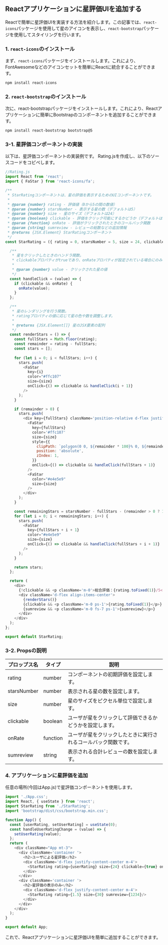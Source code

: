 ## Reactアプリケーションに星評価UIを追加する

Reactで簡単に星評価UIを実装する方法を紹介します。この記事では、`react-icons`パッケージを使用して星のアイコンを表示し、`react-bootstrap`パッケージを使用してスタイリングを行います。

### 1. `react-icons`のインストール

まず、`react-icons`パッケージをインストールします。これにより、FontAwesomeなどのアイコンセットを簡単にReactに統合することができます。

```bash
npm install react-icons
```
### 2. `react-bootstrap`のインストール

次に、react-bootstrapパッケージをインストールします。これにより、Reactアプリケーションに簡単にBootstrapのコンポーネントを追加することができます。

```bash
npm install react-bootstrap bootstrap@5
```

### 3-1. 星評価コンポーネントの実装
以下は、星評価コンポーネントの実装例です。
Rating.jsを作成し、以下のソースコードをコピぺします。
```js script  
//Rating.js
import React from 'react';
import { FaStar } from 'react-icons/fa';

/**
 * StarRatingコンポーネントは、星の評価を表示するためのUIコンポーネントです。
 * 
 * @param {number} rating - 評価値（0から5の間の数値）
 * @param {number} starsNumber - 表示する星の数（デフォルトは5）
 * @param {number} size - 星のサイズ（デフォルトは24）
 * @param {boolean} clickable - 評価をクリック可能にするかどうか（デフォルトはfalse）
 * @param {function} onRate - 評価がクリックされたときのコールバック関数
 * @param {string} sumreview - レビューの総数などの追加情報
 * @returns {JSX.Element} StarRatingコンポーネント
 */
const StarRating = ({ rating = 0, starsNumber = 5, size = 24, clickable = false, onRate, sumreview }) => {

  /**
   * 星をクリックしたときのハンドラ関数。
   * clickableプロパティがtrueであり、onRateプロパティが設定されている場合にのみ呼び出されます。
   * 
   * @param {number} value - クリックされた星の値
   */
  const handleClick = (value) => {
    if (clickable && onRate) {
      onRate(value);
    }
  };

  /**
   * 星のレンダリングを行う関数。
   * ratingプロパティの値に応じて星の色や数を調整します。
   * 
   * @returns {JSX.Element[]} 星のJSX要素の配列
   */
  const renderStars = () => {
    const fullStars = Math.floor(rating);
    const remainder = rating - fullStars;
    const stars = [];
    
    for (let i = 0; i < fullStars; i++) {
      stars.push(
        <FaStar
          key={i}
          color="#ffc107"
          size={size}
          onClick={() => clickable && handleClick(i + 1)}
        />
      );
    }

    if (remainder > 0) {
      stars.push(
        <div key={fullStars} className='position-relative d-flex justify-content-center'>
          <FaStar
            key={fullStars}
            color='#ffc107'
            size={size}
            style={{
              clipPath: `polygon(0 0, ${remainder * 100}% 0, ${remainder * 100}% 100%, 0 100%)`,
              position: 'absolute',
              zIndex: 1,
            }}
            onClick={() => clickable && handleClick(fullStars + 1)}
          />
          <FaStar
            color="#e4e5e9"
            size={size}
          />
        </div>
      );
    }

    const remainingStars = starsNumber - fullStars - (remainder > 0 ? 1 : 0);
    for (let i = 0; i < remainingStars; i++) {
      stars.push(
        <FaStar
          key={fullStars + i + 1}
          color="#e4e5e9"
          size={size}
          onClick={() => clickable && handleClick(fullStars + i + 1)}
        />
      );
    }

    return stars;
  };

  return (
    <div>
      {!clickable && <p className='m-0'>総合評価：{rating.toFixed(1)}/5</p>}
      <div className='d-flex align-items-center'>
        {renderStars()}
        {clickable && <p className='m-0 ps-1'>{rating.toFixed(1)}</p>}
        {sumreview && <p className='m-0 fs-7 ps-1'>{sumreview}</p>}
      </div>
    </div>
  );
};

export default StarRating;


```
### 3-2. Propsの説明
| プロップス名       | タイプ   | 説明                                      |
|------------------|---------|------------------------------------------|
| rating    | number  | コンポーネントの初期評価を設定します。            |
| starsNumber      | number  | 表示される星の数を設定します。                   |
| size             | number  | 星のサイズをピクセル単位で設定します。             |
| clickable        | boolean | ユーザが星をクリックして評価できるかどうかを設定します。 |
| onRate           | function| ユーザが星をクリックしたときに実行されるコールバック関数です。 |
| sumreview        | string  | 表示される合計レビューの数を設定します。             |
### 4. アプリケーションに星評価を追加
任意の場所(今回はApp.js)で星評価コンポーネントを使用します。

```js script  
import './App.css';
import React, { useState } from 'react';
import StarRating from './StarRating';
import 'bootstrap/dist/css/bootstrap.min.css';

function App() {
  const [userRating, setUserRating] = useState(0);
  const handleUserRatingChange = (value) => {
    setUserRating(value);
  };
  return (
    <div className="App mt-3">
      <div className='container '>
        <h2>ユーザによる星評価</h2>
        <div className='d-flex justify-content-center m-4'>
          <StarRating rating={userRating} size={24} clickable={true} onRate={handleUserRatingChange}/>
        </div>
      </div>
      <div className='container '>
        <h2>星評価の表示のみ</h2>
        <div className='d-flex justify-content-center m-4'>
          <StarRating rating={1.5} size={30} sumreview={1234}/>
        </div>
      </div>
    </div>
  );
}

export default App;


```
これで、Reactアプリケーションに星評価UIを簡単に追加することができます。
